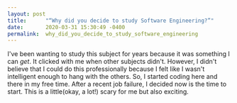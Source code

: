 ```yaml
---
layout: post
title:      "“Why did you decide to study Software Engineering?”"
date:       2020-03-31 15:30:49 -0400
permalink:  why_did_you_decide_to_study_software_engineering
---
```




I've been wanting to study this subject for years because it was something I can *get*. It clicked with me when other subjects didn't. However, I didn't believe that I could do this professionally because I felt like I wasn't intelligent enough to hang with the others. So, I started coding here and there in my free time. After a recent job failure, I decided now is the time to start. This is a little(okay, a lot!) scary for me but also exciting. 
